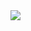 <img src="https://github-readme-stats.vercel.app/api?username=ruben-nogueira&theme=dracula&show_icons=true&count_private=true" />
